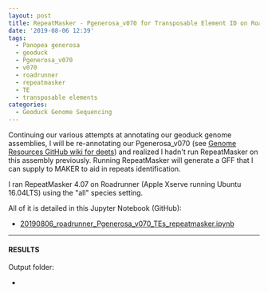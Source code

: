 ```yaml
---
layout: post
title: RepeatMasker - Pgenerosa_v070 for Transposable Element ID on Roadrunner
date: '2019-08-06 12:39'
tags:
  - Panopea generosa
  - geoduck
  - Pgenerosa_v070
  - v070
  - roadrunner
  - repeatmasker
  - TE
  - transposable elements
categories:
  - Geoduck Genome Sequencing
---
```

Continuing our various attempts at annotating our geoduck genome assemblies, I will be re-annotating our Pgenerosa_v070 (see [Genome Resources GitHub wiki for deets](https://github.com/RobertsLab/resources/wiki/Genomic-Resources)) and realized I hadn't run RepeatMasker on this assembly previously. Running RepeatMasker will generate a GFF that I can supply to MAKER to aid in repeats identification.

I ran RepeatMasker 4.07 on Roadrunner (Apple Xserve running Ubuntu 16.04LTS) using the "all" species setting.

All of it is detailed in this Jupyter Notebook (GitHub):

- [20190806_roadrunner_Pgenerosa_v070_TEs_repeatmasker.ipynb](https://github.com/RobertsLab/code/blob/master/notebooks/sam/20190806_roadrunner_Pgenerosa_v070_TEs_repeatmasker.ipynb)


---

#### RESULTS

Output folder:

- []()
